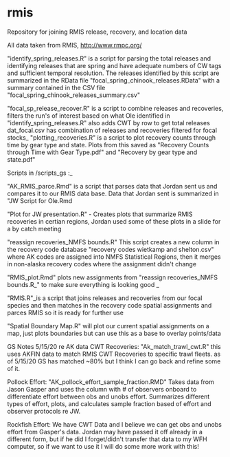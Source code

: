 # rmis
Repository for joining RMIS release, recovery, and location data

All data taken from RMIS, http://www.rmpc.org/ 


"identify_spring_releases.R" is a script for parsing the total releases and identifying releases that are spring and have adequate numbers of CW tags and sufficient temporal resolution. The releases identified by this script are summarized in the RData file "focal_spring_chinook_releases.RData" with a summary contained in the CSV file "focal_spring_chinook_releases_summary.csv"

"focal_sp_release_recover.R" is a script to combine releases and recoveries, filters the run's of interest based on what Ole identified in "identify_spring_releases.R" also adds CWT by row to get total releases
dat_focal.csv has combination of releases and recoveries filtered for focal stocks_ 
"plotting_recoveries.R" is a script to plot recovery counts through time by gear type and state. Plots from this saved as "Recovery Counts through Time with Gear Type.pdf" and "Recovery by gear type and state.pdf"


Scripts in /scripts_gs :_

"AK_RMIS_parce.Rmd" is a script that parses data that Jordan sent us and compares it to our RMIS data base. Data that Jordan sent is summarized in "JW Script for Ole.Rmd

"Plot for JW presentation.R" - Creates plots that summarize RMIS recoveries in certian regions, Jordan used some of these plots in a slide for a by catch meeting 

"reassign recoveries_NMFS bounds.R" This script creates a new column in the recovery code database "recovery codes wietkamp and shelton.csv" where AK codes are assigned into NMFS Statistical Regions, then it merges in non-alaska recovery codes where the assignment didn't change

"RMIS_plot.Rmd" plots new assignments from "reassign recoveries_NMFS bounds.R_" to make sure everything is looking good _

"RMIS.R"_is a script that joins releases and recoveries from our focal species and then matches in the recovery code spatial assignments and parces RMIS so it is ready for further use

"Spatial Boundary Map.R" will plot our current spatial assignments on a map, just plots boundaries but can use this as a base to overlay points/data 


GS Notes 5/15/20 re AK data
CWT Recoveries: "Ak_match_trawl_cwt.R" this uses AKFIN data to match RMIS CWT Recoveries to specific trawl fleets. as of 5/15/20 GS has matched ~80% but I think I can go back and refine some of it. 

Pollock Effort: "AK_pollock_effort_sample_fraction.RMD" Takes data from Jason Gasper and uses the column with # of observers onboard to differentiate effort between obs and unobs effort. Summarizes different types of effort, plots, and calculates sample fraction based of effort and observer protocols re JW.

Rockfish Effort: We have CWT Data and I believe we can get obs and unobs effort from Gasper's data. Jordan may have passed it off already in a different form, but if he did I forget/didn't transfer that data to my WFH computer, so if we want to use it I will do some more work with this! 